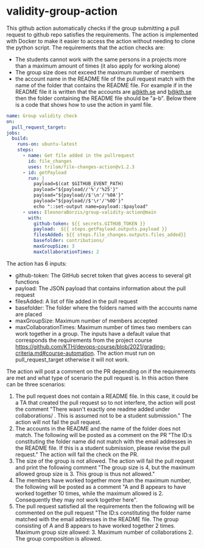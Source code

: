 # validity-group-action

This github action automatically checks if the group submitting a pull request to github repo satisfies the requirements. The action is implemented with Docker to make it easier to access the action without needing to clone the python script. The requirements that the action checks are:
- The students cannot work with the same persons in a projects more than a maximum amount of times  (it also apply for working alone)
- The group size does not exceed the maximum number of members
- the account name in the README file of the pull request match with the name of the folder that contains the README file. For example if in the README file it is written that the accounts are a@kth.se and b@kth.se then the folder containing the README file should be "a-b".
Below there is a code that shows how to use the action in yaml file. 

```yaml
name: Group validity check
on:
  pull_request_target:
jobs:
  build:
    runs-on: ubuntu-latest
    steps:
      - name: Get file added in the pullrequest
        id: file_changes
        uses: trilom/file-changes-action@v1.2.3
      - id: getPayload
        run: |
          payload=$(cat $GITHUB_EVENT_PATH)
          payload="${payload//'%'/'%25'}"
          payload="${payload//$'\n'/'%0A'}"
          payload="${payload//$'\r'/'%0D'}"
          echo "::set-output name=payload::$payload"
      - uses: EleonoraBorzis/group-validity-action@main
        with: 
          github-token: ${{ secrets.GITHUB_TOKEN }}
          payload:  ${{ steps.getPayload.outputs.payload }}
          filesAdded: ${{ steps.file_changes.outputs.files_added}}
          basefolder: contributions/ 
          maxGroupSize: 3 
          maxCollaborationTimes: 2 

```
The action has 6 inputs:
- github-token: The GitHub secret token that gives access to several git functions
- payload: The JSON payload that contains information about the pull request
- filesAdded: A list of file added in the pull request
- basefolder: The folder where the folders named with the accounts name are placed 
- maxGroupSize: Maximum number of members accepted 
- maxCollaborationTimes: Maximum number of times two members can work together in a group.
The inputs have a default value that corresponds the requirements from the project course https://github.com/KTH/devops-course/blob/2021/grading-criteria.md#course-automation. The action must run on pull_request_target otherwise it will not work. 

The action will post a comment on the PR depending on if the requirements are met and what type of scenario the pull request is. 
In this action there can be three scenarios:
1. The pull request does not contain a README file. In this case, it could be a TA that created the pull request so to not interfere, the action will post the comment "There wasn't exactly one readme added under collaborations/ . This is assumed not to be a student submission." The action will not fail the pull request. 
2. The accounts in the README and the name of the folder does not match. The following will be posted as a comment on the PR "The ID:s constituting the folder name did not match with the email addresses in the README file. If this is a student submission, please revise the pull request." The action will fail the check on the PR. 
3.  The size of the group is not allowed. The action will fail the pull request and print the following comment "The group size is 4, but the maximum allowed group size is 3. This group is thus not allowed."
4.  The members have worked together more than the maximum number, the following will be posted as a comment "A and B appears to have worked together 10 times, while the maximum allowed is 2. Consequently they may not work together here".
5.  The pull request satisfied all the requirements then the following will be commented on the pull request "The ID:s constituting the folder name matched with the email addresses in the README file. The group consisting of  A and B appears to have worked together 2 times. Maximum group size allowed: 3. Maximum number of collaborations 2. The group composition is allowed. 


